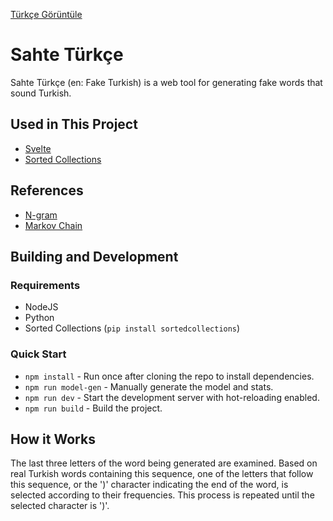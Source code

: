 [Türkçe Görüntüle](./README_tr.md)

# Sahte Türkçe
Sahte Türkçe (en: Fake Turkish) is a web tool for generating fake words that sound Turkish.

## Used in This Project
- [Svelte](https://svelte.dev/)
- [Sorted Collections](https://grantjenks.com/docs/sortedcollections/)

## References
- [N-gram](https://en.wikipedia.org/wiki/N-gram)
- [Markov Chain](https://en.wikipedia.org/wiki/Markov_chain)

## Building and Development
### Requirements
- NodeJS
- Python
- Sorted Collections (`pip install sortedcollections`)

### Quick Start
- `npm install` - Run once after cloning the repo to install dependencies.
- `npm run model-gen` - Manually generate the model and stats.
- `npm run dev` - Start the development server with hot-reloading enabled.
- `npm run build` - Build the project.

## How it Works
The last three letters of the word being generated are examined. Based on real Turkish words containing this sequence, one of the letters that follow this sequence, or the ')' character indicating the end of the word, is selected according to their frequencies. This process is repeated until the selected character is ')'.
